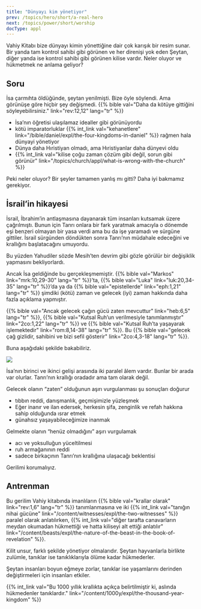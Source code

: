 ```yaml
---
title: "Dünyayı kim yönetiyor"
prev: /topics/hero/short/a-real-hero
next: /topics/power/short/worship
docType: appl
---
```


Vahiy Kitabı bize dünyayı kimin yönettiğine dair çok karışık bir resim sunar. Bir yanda tam kontrol sahibi gibi görünen ve her direnişi yok eden Şeytan, diğer yanda ise kontrol sahibi gibi görünen kilise vardır. Neler oluyor ve hükmetmek ne anlama geliyor?

## Soru

<a name="b314"></a>
İsa çarmıhta öldüğünde, şeytan yenilmişti. Bize öyle söylendi. Ama görünüşe göre hiçbir şey değişmedi. {{% bible val="Daha da kötüye gittiğini söyleyebilirsiniz." link="rev:12,12" lang="tr" %}}

- İsa’nın öğretisi ulaşılamaz idealler gibi görünüyordu
- kötü i̇mparatorluklar {{% int_link val="kehanetlere" link="/bible/daniel/expl/the-four-kingdoms-in-daniel" %}} rağmen hala dünyayi yöneti̇yor
- Dünya daha Hıristiyan olmadı, ama Hıristiyanlar daha dünyevi oldu
- {{% int_link val="kilise çoğu zaman çözüm gibi değil, sorun gibi görünür" link="/topics/church/appl/what-is-wrong-with-the-church" %}}

Peki neler oluyor? Bir şeyler tamamen yanlış mı gitti? Daha iyi bakmamız gerekiyor.

## İsrail’in hikayesi

<a name="3370"></a>
İsrail, İbrahim’in antlaşmasına dayanarak tüm insanları kutsamak üzere çağrılmıştı. Bunun için Tanrı onlara bir fark yaratmak amacıyla o dönemde eşi benzeri olmayan bir yasa verdi ama bu da işe yaramadı ve sürgüne gittiler. İsrail sürgünden döndükten sonra Tanrı’nın müdahale edeceğini ve krallığını başlatacağını umuyordu.

Bu yüzden Yahudiler sözde Mesih’ten devrim gibi gözle görülür bir değişiklik yapmasını bekliyorlardı.

Ancak İsa geldiğinde bu gerçekleşmemiştir. {{% bible val="Markos" link="mrk:10,29-30" lang="tr" %}}’ta, {{% bible val="Luka" link="luk:20,34-35" lang="tr" %}}’da ya da {{% bible val="epistellerde" link="eph:1,21" lang="tr" %}} şimdiki (kötü) zaman ve gelecek (iyi) zaman hakkında daha fazla açıklama yapmıştır.

{{% bible val="Ancak gelecek çağın gücü zaten mevcuttur" link="heb:6,5" lang="tr" %}}, {{% bible val="Kutsal Ruh’un verilmesiyle tanımlanmıştır" link="2co:1,22" lang="tr" %}} ve {{% bible val="Kutsal Ruh’ta yaşayarak işlemektedir" link="rom:8,14-38" lang="tr" %}}. Bu {{% bible val="gelecek çağ gizlidir, sahibini ve bizi sefil gösterir" link="2co:4,3-18" lang="tr" %}}.

Buna aşağıdaki şekilde bakabiliriz.

![](/images/era_tr.jpg)

İsa’nın birinci ve ikinci gelişi arasında iki paralel âlem vardır. Bunlar bir arada var olurlar. Tanrı’nın krallığı oradadır ama tam olarak değil.

Gelecek olanın “zaten” olduğunun aşırı vurgulanması şu sonuçları doğurur

- tıbbın reddi, danışmanlık, geçmişimizle yüzleşmek
- Eğer inanır ve ilan edersek, herkesin şifa, zenginlik ve refah hakkına sahip olduğunda ısrar etmek
- günahsız yaşayabileceğimize inanmak

Gelmekte olanın “henüz olmadığını” aşırı vurgulamak

- acı ve yoksulluğun yüceltilmesi
- ruh armağanının reddi
- sadece birkaçının Tanrı’nın krallığına ulaşacağı beklentisi

Gerilimi korumalıyız.

## Antrenman

<a name="53e2"></a>
Bu gerilim Vahiy kitabında imanlıların {{% bible val="krallar olarak" link="rev:1,6" lang="tr" %}} tanımlanmasına ve iki {{% int_link val="tanığın nihai gücüne" link="/content/witnesses/expl/the-two-witnesses" %}} paralel olarak anlatılırken, {{% int_link val="diğer tarafta canavarların meydan okumadan hükmettiği ve hatta kiliseyi alt ettiği anlatılır" link="/content/beasts/expl/the-nature-of-the-beast-in-the-book-of-revelation" %}}.

Kilit unsur, farklı şekilde yönetiyor olmalarıdır. Şeytan hayvanlarla birlikte zulümle, tanıklar ise tanıklıklarıyla ölüme kadar hükmederler.

Şeytan insanları boyun eğmeye zorlar, tanıklar ise yaşamlarını derinden değiştirmeleri için insanları etkiler.

{{% int_link val="Bu 1000 yıllık krallıkta açıkça belirtilmiştir ki, aslında hükmedenler tanıklardır." link="/content/1000y/expl/the-thousand-year-kingdom" %}}


